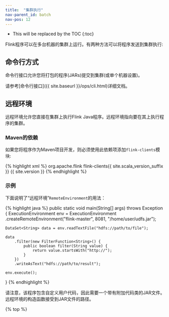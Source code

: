```yaml
---
title:  "集群执行"
nav-parent_id: batch
nav-pos: 12
---
```

<!--
Licensed to the Apache Software Foundation (ASF) under one
or more contributor license agreements.  See the NOTICE file
distributed with this work for additional information
regarding copyright ownership.  The ASF licenses this file
to you under the Apache License, Version 2.0 (the
"License"); you may not use this file except in compliance
with the License.  You may obtain a copy of the License at

  http://www.apache.org/licenses/LICENSE-2.0

Unless required by applicable law or agreed to in writing,
software distributed under the License is distributed on an
"AS IS" BASIS, WITHOUT WARRANTIES OR CONDITIONS OF ANY
KIND, either express or implied.  See the License for the
specific language governing permissions and limitations
under the License.
-->

* This will be replaced by the TOC
{:toc}

Flink程序可以在多台机器的集群上运行。有两种方法可以将程序发送到集群执行:

## 命令行方式

命令行接口允许您将打包的程序(JARs)提交到集群(或单个机器设置)。

请参考[命令行接口]({{ site.baseurl }}/ops/cli.html)详细文档。

## 远程环境

远程环境允许您直接在集群上执行Flink Java程序。远程环境指向要在其上执行程序的集群。

### Maven的依赖

如果您将程序作为Maven项目开发，则必须使用此依赖项添加`flink-clients`模块:

{% highlight xml %}
<dependency>
  <groupId>org.apache.flink</groupId>
  <artifactId>flink-clients{{ site.scala_version_suffix }}</artifactId>
  <version>{{ site.version }}</version>
</dependency>
{% endhighlight %}

### 示例

下面说明了“远程环境”`RemoteEnvironment`的用法：

{% highlight java %}
public static void main(String[] args) throws Exception {
    ExecutionEnvironment env = ExecutionEnvironment
        .createRemoteEnvironment("flink-master", 8081, "/home/user/udfs.jar");

    DataSet<String> data = env.readTextFile("hdfs://path/to/file");

    data
        .filter(new FilterFunction<String>() {
            public boolean filter(String value) {
                return value.startsWith("http://");
            }
        })
        .writeAsText("hdfs://path/to/result");

    env.execute();
}
{% endhighlight %}

请注意，该程序包含自定义用户代码，因此需要一个带有附加代码类的JAR文件。远程环境的构造函数接受到JAR文件的路径。

{% top %}
